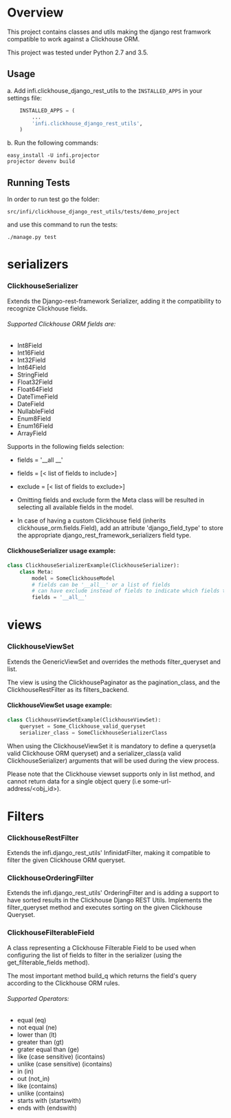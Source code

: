 Overview
========
This project contains classes and utils making the django rest framwork compatible to work against a Clickhouse ORM.

This project was tested under Python 2.7 and 3.5.

Usage
-----
a. Add infi.clickhouse_django_rest_utils to the `INSTALLED_APPS` in your settings file:

```python
    INSTALLED_APPS = (
        ...
        'infi.clickhouse_django_rest_utils',
    )
```
b. Run the following commands:
    
    easy_install -U infi.projector
    projector devenv build

Running Tests
-------------
In order to run test go the folder:

    src/infi/clickhouse_django_rest_utils/tests/demo_project
and use this command to run the tests:

    ./manage.py test
    

serializers
===========
### ClickhouseSerializer
Extends the Django-rest-framework Serializer, adding it the compatibility to recognize Clickhouse fields.
###### Supported Clickhouse ORM fields are:
- Int8Field
- Int16Field
- Int32Field
- Int64Field
- StringField
- Float32Field
- Float64Field
- DateTimeField
- DateField
- NullableField
- Enum8Field
- Enum16Field
- ArrayField


Supports in the following fields selection:
- fields = '__all __'
- fields = [< list of fields to include>]
- exclude = [< list of fields to exclude>]

- Omitting fields and exclude form the Meta class will be resulted in selecting all available fields in the model.

- In case of having a custom Clickhouse field (inherits clickhouse_orm.fields.Field), add an attribute 'django_field_type' to store
the appropriate django_rest_framework_serializers field type.

#### ClickhouseSerializer usage example:

```python
class ClickhouseSerializerExample(ClickhouseSerializer):
    class Meta:
        model = SomeClickhouseModel
        # fields can be '__all__' or a list of fields
        # can have exclude instead of fields to indicate which fields to exclude 
        fields = '__all__'
```

    
views
=====
### ClickhouseViewSet
Extends the GenericViewSet and overrides the methods 
filter_queryset and list. 

The view is using the ClickhousePaginator as the pagination_class, and the ClickhouseRestFilter as its filters_backend.

#### ClickhouseViewSet usage example:

```python
class ClickhouseViewSetExample(ClickhouseViewSet):
    queryset = Some_Clickhouse_valid_queryset
    serializer_class = SomeClickhouseSerializerClass
```

When using the ClickhouseViewSet it is mandatory to define 
a queryset(a valid Clickhouse ORM queryset) and a serializer_class(a valid ClickhouseSerializer) arguments that will be used during 
the view process. 

Please note that the Clickhouse viewset supports only in list method, and cannot return data for a single object query (i.e some-url-address/<obj_id>).


Filters
=======
### ClickhouseRestFilter
Extends the infi.django_rest_utils' InfinidatFilter, making it compatible to filter the given Clickhouse ORM queryset.

### ClickhouseOrderingFilter
Extends the infi.django_rest_utils' OrderingFilter and is adding a support to have sorted results in the Clickhouse Django REST Utils.
Implements the filter_queryset method and executes sorting on the given Clickhouse Queryset.

### ClickhouseFilterableField
A class representing a Clickhouse Filterable Field to be 
used when configuring the list of fields to filter in the 
serializer (using the get_filterable_fields method).

The most important method build_q which returns the field's query according to the Clickhouse ORM rules.



###### Supported Operators:

- equal (eq)
- not equal (ne)
- lower than (lt)
- greater than (gt)
- grater equal than (ge)
- like (case sensitive) (icontains)
- unlike (case sensitive) (icontains)
- in (in)
- out (not_in)
- like (contains)
- unlike (contains)
- starts with (startswith)
- ends with (endswith)

